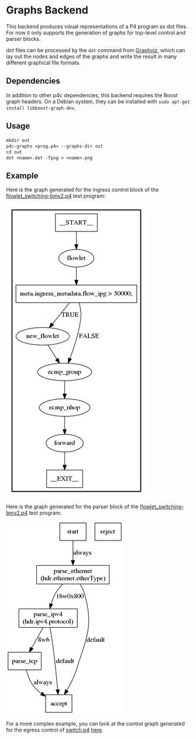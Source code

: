 # Graphs Backend

This backend produces visual representations of a P4 program as dot files. For
now it only supports the generation of graphs for top-level control and parser blocks.

dot files can be processed by the `dot` command from
[Graphviz](http://graphviz.org), which can lay out the nodes and
edges of the graphs and write the result in many different graphical
file formats.

## Dependencies

In addition to other p4c dependencies, this backend requires the Boost graph
headers. On a Debian system, they can be installed with `sudo apt-get install
libboost-graph-dev`.

## Usage

```
mkdir out
p4c-graphs <prog.p4> --graphs-dir out
cd out
dot <name>.dot -Tpng > <name>.png
```

## Example

Here is the graph generated for the ingress control block of the
[flowlet_switching-bmv2.p4](../../testdata/p4_16_samples/flowlet_switching-bmv2.p4)
test program:

![Flowlet switching ingress graph](resources/flowlet_switching-bmv2.ingress.png)

Here is the graph generated for the parser block of the
[flowlet_switching-bmv2.p4](../../testdata/p4_16_samples/flowlet_switching-bmv2.p4)
test program:

![Flowlet switching ingress graph](resources/flowlet_switching-bmv2.parser.png)

For a more complex example, you can look at the control graph generated for the
egress control of
[switch.p4](https://github.com/p4lang/switch/tree/f219b4f4e25c2db581f3b91c8da94a7c3ac701a7/p4src)
[here](http://bmv2.org/switch_egress.png).
